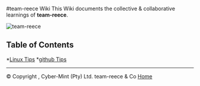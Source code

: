 #team-reece Wiki
This Wiki documents the collective & collaborative learnings of **team-reece**.

![team-reece](wiki/resources/team-banner.jpg)

## Table of Contents

*[Linux Tips](resources/linux-tips.md)
*[github Tips](resources/git-tips.md)


---
&copy; Copyright , Cyber-Mint (Pty) Ltd. team-reece & Co
[Home](https://github.com/team-reece/wiki)


